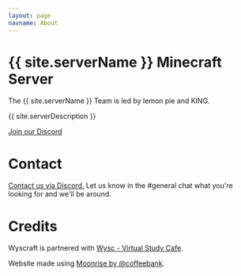 ```yaml
---
layout: page
navname: About
---
```


# {{ site.serverName }} Minecraft Server

The {{ site.serverName }} Team is led by lemon pie and KING.

{{ site.serverDescription }}

[Join our Discord](index)


# Contact

[Contact us via Discord.](index) Let us know in the #general chat what you're looking for and we'll be around.


# Credits

Wyscraft is partnered with [Wysc - Virtual Study Cafe](https://wysc.us.to).

Website made using [Moonrise by @coffeebank](https://github.com/coffeebank/moonrise).
